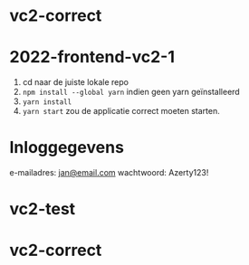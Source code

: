 # vc2-correct

# 2022-frontend-vc2-1

1. cd naar de juiste lokale repo
2. `npm install --global yarn` indien geen yarn geïnstalleerd
3. `yarn install`
4. `yarn start` zou de applicatie correct moeten starten.

# Inloggegevens

e-mailadres: jan@email.com
wachtwoord: Azerty123!
# vc2-test
# vc2-correct
